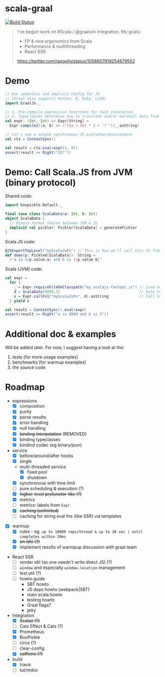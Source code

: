 # scala-graal

[![Build Status](https://travis-ci.org/japgolly/scala-graal.svg?branch=master)](https://travis-ci.org/japgolly/scala-graal)

> I've begun work on #Scala / @graalvm integration. My goals:
>
> * FP & nice ergonomics from Scala
> * Performance & multithreading
> * React SSR
>
> https://twitter.com/japgolly/status/1058657919254679552


# Demo

```scala
// Use semantics and implicit config for JS
// (Graal also supports Python, R, Ruby, LLVM)
import GraalJs._

// 1. Pre-compile expression functions for fast invocation.
// 2. Typeclasses determine how to translate and/or marshall data from Scala to JS.
val expr: (Int, Int) => Expr[String] =
  Expr.compile2((a, b) => s"($a + $b) * 2 + '!'")(_.asString)

// Let's use a single synchronous JS evaluator/environment
val ctx = ContextSync()

val result = ctx.eval(expr(3, 8))
assert(result == Right("22!"))
```

# Demo: Call Scala.JS from JVM (binary protocol)

Shared code:

```scala
import boopickle.Default._

final case class ScalaData(a: Int, b: Int)
object ScalaData {
  // Binary format shared between JVM & JS
  implicit val pickler: Pickler[ScalaData] = generatePickler
}
```

Scala.JS code:

```scala
@JSExportTopLevel("myScalaJsFn") // This is how we'll call this fn from the JVM
def demo(p: Pickled[ScalaData]): String =
  s"a is ${p.value.a} and b is ${p.value.b}"
```

Scala (JVM) code:

```scala
val expr =
  for {
    _ ← Expr.requireFileOnClasspath("my_scalajs-fastopt.js") // Load our Scala.JS code
    d = ScalaData(9999,3)                                    // Data to be converted JVM → binary → Scala.JS
    s ← Expr.callFn1("myScalaJsFn", d).asString              // Call Scala.JS with a case class
  } yield s

val result = ContextSync().eval(expr)
assert(result == Right("a is 9999 and b is 3"))
```

# Additional doc & examples

Will be added later. For now, I suggest having a look at the:

1. tests (for more usage examples)
2. benchmarks (for warmup examples)
3. the source code


# Roadmap

* expressions
  * [x] composition
  * [x] purity
  * [x] parse results
  * [x] error handling
  * [x] null handling
  * [x] ~~binding interpolation~~ (REMOVED)
  * [x] binding typeclasses
  * [x] bindind codec (eg binary/json)
* service
  * [x] before/around/after hooks
  * [x] single
  * multi-threaded service
    * [x] fixed pool
    * [x] shutdown
  * [x] synchronous with time limit
  * [ ] pure scheduling & execution (?)
  * [x] ~~higher-level profunctor-like (?)~~
  * [x] metrics
  * [ ] metrics: labels from `Expr`
  * [x] ~~caching (unlimited)~~
  * [ ] caching for string eval fns (like SSR) via templates
* [x] warmup
  * [x] rules - eg. `up to 10000 reps/thread & up to 30 sec | until completes within 20ms`
  * [x] ~~on idle (?)~~
  * [x] implement results of warmpup discussion with graal team
* React SSR
  * [ ] render util (so one needn't write direct JS) (?)
  * [ ] `window` and especially `window.location` management
  * [ ] test util (?)
  * [ ] howto guide
    * SBT howto
    * JS deps howto (webpack|SBT)
    * main scala howto
    * testing howto
    * Graal flags?
    * jetty
* Integration
  * [x] ~~Scalaz (?)~~
  * [ ] Cats Effect & Cats (?)
  * [x] Prometheus
  * [x] BooPickle
  * [ ] circe (?)
  * [ ] clear-config
  * [x] ~~caffiene (?)~~
* build
  * [x] travis
  * [ ] tut/mdoc
